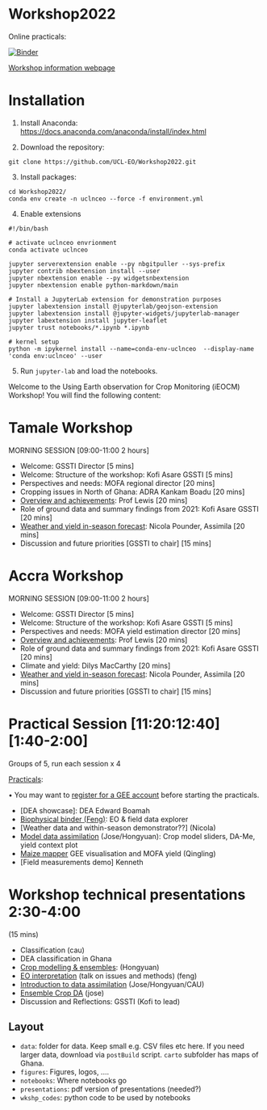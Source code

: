 # Workshop2022

Online practicals:

[![Binder](https://mybinder.org/badge_logo.svg)](https://mybinder.org/v2/gh/jgomezdans/binder-sandbox/master?urlpath=git-pull%3Frepo%3Dhttps%253A%252F%252Fgithub.com%252FUCL-EO%252FWorkshop2022%26urlpath%3Dlab%252Ftree%252FWorkshop2022%252Fnotebooks%26branch%3Dmain)

[Workshop information webpage](https://ucl-eo.github.io/Workshop2022)


Installation
============

1. Install Anaconda: https://docs.anaconda.com/anaconda/install/index.html

2. Download the repository:
```
git clone https://github.com/UCL-EO/Workshop2022.git
```
3. Install packages:
```
cd Workshop2022/
conda env create -n uclnceo --force -f environment.yml
```
4. Enable extensions

```
#!/bin/bash

# activate uclnceo envrionment
conda activate uclnceo

jupyter serverextension enable --py nbgitpuller --sys-prefix
jupyter contrib nbextension install --user
jupyter nbextension enable --py widgetsnbextension
jupyter nbextension enable python-markdown/main

# Install a JupyterLab extension for demonstration purposes
jupyter labextension install @jupyterlab/geojson-extension 
jupyter labextension install @jupyter-widgets/jupyterlab-manager
jupyter labextension install jupyter-leaflet
jupyter trust notebooks/*.ipynb *.ipynb

# kernel setup
python -m ipykernel install --name=conda-env-uclnceo  --display-name 'conda env:uclnceo' --user
```

5. Run `jupyter-lab` and load the notebooks.


Welcome to the Using Earth observation for Crop Monitoring (iEOCM) Workshop! You will find the following content:  

Tamale Workshop
===============

MORNING SESSION  [09:00-11:00 2 hours]
* Welcome: GSSTI Director [5 mins]
* Welcome: Structure of the workshop: Kofi Asare GSSTI [5 mins]
* Perspectives and needs: MOFA regional director [20 mins]
* Cropping issues in North of Ghana: ADRA Kankam Boadu [20 mins]
* [Overview and achievements](https://www.icloud.com/iclouddrive/071-Ewsowz1xVjf694rdhIa7g#Workshop_2022_Lewis_Nr_FinalV3): Prof Lewis [20 mins]
* Role of ground data and summary findings from 2021: Kofi Asare GSSTI [20 mins]
* [Weather and yield in-season forecast](https://assimila.egnyte.com/dl/ABShXrvth8/weather_and_in-season_forecasting.pptx_): Nicola Pounder, Assimila [20 mins]
* Discussion and future priorities [GSSTI to chair] [15 mins]


Accra Workshop
===============

MORNING SESSION  [09:00-11:00 2 hours]
* Welcome: GSSTI Director [5 mins]
* Welcome: Structure of the workshop: Kofi Asare GSSTI [5 mins]
* Perspectives and needs: MOFA yield estimation director [20 mins]
* [Overview and achievements](https://www.icloud.com/iclouddrive/071-Ewsowz1xVjf694rdhIa7g#Workshop_2022_Lewis_Nr_FinalV3): Prof Lewis [20 mins]
* Role of ground data and summary findings from 2021: Kofi Asare GSSTI [20 mins]
* Climate and yield: Dilys MacCarthy [20 mins]
* [Weather and yield in-season forecast](https://assimila.egnyte.com/dl/ABShXrvth8/weather_and_in-season_forecasting.pptx_): Nicola Pounder, Assimila [20 mins]
* Discussion and future priorities [GSSTI to chair] [15 mins]


Practical Session [11:20:12:40] [1:40-2:00]
===========================================

Groups of 5, run each session x 4 

[Practicals](https://mybinder.org/v2/gh/jgomezdans/binder-sandbox/master?urlpath=git-pull%3Frepo%3Dhttps%253A%252F%252Fgithub.com%252FUCL-EO%252FWorkshop2022%26urlpath%3Dlab%252Ftree%252FWorkshop2022%252Fnotebooks%26branch%3Dmain):

• You may want to [register for a GEE account](https://earthengine.google.com/signup/) before starting the practicals.

-   [DEA showcase]: DEA Edward Boamah
-   [Biophysical binder (Feng)](https://github.com/UCL-EO/Workshop2022/issues/13#issue-1150356786): EO & field data explorer
-   [Weather data and within-season demonstrator??] (Nicola)
-   [Model data assimilation](https://docs.google.com/presentation/d/1D8o2c1XbBGy-455h7CiLuMQjWnUDZKK1N10Qq9OO_9g/edit?usp=sharing) (Jose/Hongyuan): Crop model sliders, DA-Me, yield context plot
-   [Maize mapper](https://github.com/UCL-EO/Workshop2022/blob/main/notebooks/Q2_Mazie_Mapper.ipynb)  GEE visualisation and MOFA yield (Qingling)
-   [Field measurements demo] Kenneth


Workshop technical presentations 2:30-4:00
==========================================

(15 mins)

-  Classification (cau)
-  DEA classification in Ghana 
-  [Crop modelling & ensembles](https://github.com/UCL-EO/Workshop2022/blob/main/presentations/WOFOST%20Crop%20Model%20and%20Ensemble%20Generation-Hongyuan.pptx): (Hongyuan)
-  [EO interpretation](https://liveuclac-my.sharepoint.com/:p:/g/personal/ucfafyi_ucl_ac_uk/EVlH9lVhJnlKi4oHdItIhLkBoSCtOasAouhNuseoSlaVeg?e=7egrDY) (talk on issues and methods) (feng)
-  [Introduction to data assimilation](https://docs.google.com/presentation/d/1D8o2c1XbBGy-455h7CiLuMQjWnUDZKK1N10Qq9OO_9g/edit?usp=sharing) (Jose/Hongyuan/CAU)
-  [Ensemble Crop DA](https://docs.google.com/presentation/d/1S3TkJICEMmKcBnz8WcAWNWjOXrDoAWFizELSg1VRELg/edit?usp=sharing) (jose)
-  Discussion and Reflections: GSSTI (Kofi to lead)

## Layout
* `data`: folder for data. Keep small e.g. CSV files etc here. If you need larger data, download via `postBuild` script. `carto` subfolder has maps of Ghana.
* `figures`: Figures, logos, ....
* `notebooks`: Where notebooks go
* `presentations`: pdf version of presentations (needed?)
* `wkshp_codes`: python code to be used by notebooks
